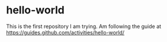# hello-world
This is the first repository I am trying. Am following the guide at https://guides.github.com/activities/hello-world/
